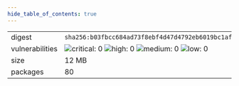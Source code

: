 ```yaml
---
hide_table_of_contents: true
---
```


<table>
<tr><td>digest</td><td><code>sha256:b03fbcc684ad73f8ebf4d47d4792eb6019bc1af5c56076bf0fa7716d118b251f</code></td><tr><tr><td>vulnerabilities</td><td><img alt="critical: 0" src="https://img.shields.io/badge/critical-0-lightgrey"/> <img alt="high: 0" src="https://img.shields.io/badge/high-0-lightgrey"/> <img alt="medium: 0" src="https://img.shields.io/badge/medium-0-lightgrey"/> <img alt="low: 0" src="https://img.shields.io/badge/low-0-lightgrey"/> <!-- unspecified: 0 --></td></tr>
<tr><td>size</td><td>12 MB</td></tr>
<tr><td>packages</td><td>80</td></tr>
</table>
</details></table>
</details>

<table></table>

